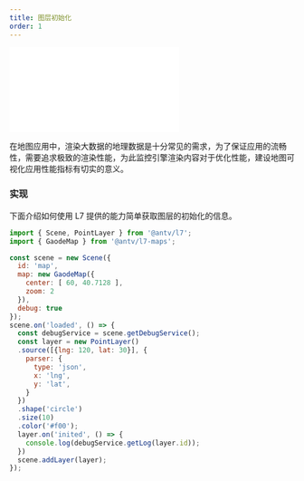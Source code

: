 ```yaml
---
title: 图层初始化
order: 1
---
```

<embed src="@/docs/api/common/style.md"></embed>

在地图应用中，渲染大数据的地理数据是十分常见的需求，为了保证应用的流畅性，需要追求极致的渲染性能，为此监控引擎渲染内容对于优化性能，建设地图可视化应用性能指标有切实的意义。

### 实现

下面介绍如何使用 L7 提供的能力简单获取图层的初始化的信息。

```javascript
import { Scene, PointLayer } from '@antv/l7';
import { GaodeMap } from '@antv/l7-maps';

const scene = new Scene({
  id: 'map',
  map: new GaodeMap({
    center: [ 60, 40.7128 ],
    zoom: 2
  }),
  debug: true
});
scene.on('loaded', () => {
  const debugService = scene.getDebugService();
  const layer = new PointLayer()
  .source([{lng: 120, lat: 30}], {
    parser: {
      type: 'json',
      x: 'lng',
      y: 'lat',
    }
  })
  .shape('circle')
  .size(10)
  .color('#f00');
  layer.on('inited', () => {
    console.log(debugService.getLog(layer.id));
  })
  scene.addLayer(layer);
});
```

